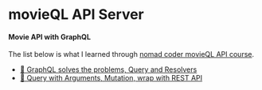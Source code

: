# movieQL API Server

#### Movie API with GraphQL

The list below is what I learned through [nomad coder movieQL API course](https://nomadcoders.co/graphql-for-beginners/lobby).

- [🌌 GraphQL solves the problems, Query and Resolvers](https://github.com/salybu/movieQL/blob/master/api-server/docs/start-graphql.md)
- [🎠 Query with Arguments, Mutation, wrap with REST API](https://github.com/salybu/movieQL/blob/master/api-server/docs/queries-with-args-and-mutation.md)
